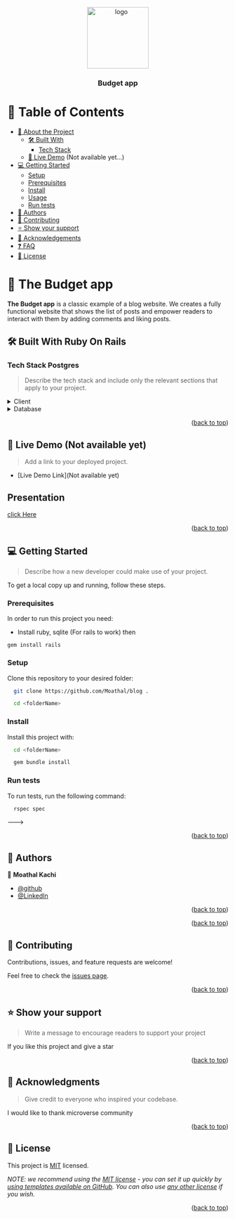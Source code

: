 <a name="readme-top"></a>

<div align="center">

  <img src="https://raw.githubusercontent.com/microverseinc/readme-template/master/murple_logo.png" alt="logo" width="140"  height="auto" />
  <br/>

  <h3><b>Budget app</b></h3>

</div>

<!-- TABLE OF CONTENTS -->

# 📗 Table of Contents

- [📖 About the Project](#about-project)
  - [🛠 Built With](#built-with)
    - [Tech Stack](#tech-stack)
  - [🚀 Live Demo](#live-demo) (Not available yet...) 
- [💻 Getting Started](#getting-started)
  - [Setup](#setup)
  - [Prerequisites](#prerequisites)
  - [Install](#install)
  - [Usage](#usage)
  - [Run tests](#run-tests)
- [👥 Authors](#authors)
- [🤝 Contributing](#contributing)
- [⭐️ Show your support](#support)
- [🙏 Acknowledgements](#acknowledgements)
- [❓ FAQ](#faq)
- [📝 License](#license)

<!-- PROJECT DESCRIPTION -->

# 📖 The Budget app <a name="about-project"></a>

**The Budget app** is a classic example of a blog website. We creates a fully functional website that shows the list of posts and empower readers to interact with them by adding comments and liking posts. 

## 🛠 Built With <a name="built-with">Ruby On Rails</a>

### Tech Stack <a name="tech-stack">Postgres</a>

> Describe the tech stack and include only the relevant sections that apply to your project.

<details>
  <summary>Client</summary>
  <ul>
    <li><a href="https://rubyonrails.org/">Ruby On Rails</a></li>
  </ul>
</details>

<details>
<summary>Database</summary>
  <ul>
    <li><a href="https://www.postgresql.org/">PostgreSQL</a></li>
  </ul>
</details>

<!-- Features -->

<p align="right">(<a href="#readme-top">back to top</a>)</p>

<!-- LIVE DEMO -->

## 🚀 Live Demo <a name="live-demo"></a> (Not available yet)

> Add a link to your deployed project.

- [Live Demo Link](Not available yet)

## Presentation
[click Here](https://www.loom.com/share/88470d24a2b6433883c9bf4ecde6cc66)

<p align="right">(<a href="#readme-top">back to top</a>)</p>

<!-- GETTING STARTED -->

## 💻 Getting Started <a name="getting-started"></a>

> Describe how a new developer could make use of your project.

To get a local copy up and running, follow these steps.

### Prerequisites

In order to run this project you need:

- Install ruby, sqlite (For rails to work) then
```
gem install rails 
```
### Setup

Clone this repository to your desired folder:

```sh
  git clone https://github.com/Moathal/blog .
```

```sh
  cd <folderName>
```


### Install

Install this project with:

```sh
  cd <folderName>
```
```sh
  gem bundle install
```

### Run tests

To run tests, run the following command:


```sh
  rspec spec
```
--->

<p align="right">(<a href="#readme-top">back to top</a>)</p>

<!-- AUTHORS -->

## 👥 Authors <a name="authors"></a>

👤 **Moathal Kachi**

- [@github](https://github.com/Moathal)
- [@LinkedIn](https://www.linkedin.com/in/moathalkachi)

<p align="right">(<a href="#readme-top">back to top</a>)</p>

<p align="right">(<a href="#readme-top">back to top</a>)</p>

<!-- CONTRIBUTING -->

## 🤝 Contributing <a name="contributing"></a>

Contributions, issues, and feature requests are welcome!

Feel free to check the [issues page](https://github.com/moathal/blog/issues).

<p align="right">(<a href="#readme-top">back to top</a>)</p>

<!-- SUPPORT -->

## ⭐️ Show your support <a name="support"></a>

> Write a message to encourage readers to support your project

If you like this project and give a star

<p align="right">(<a href="#readme-top">back to top</a>)</p>

<!-- ACKNOWLEDGEMENTS -->

## 🙏 Acknowledgments <a name="acknowledgements"></a>

> Give credit to everyone who inspired your codebase.

I would like to thank microverse community

<p align="right">(<a href="#readme-top">back to top</a>)</p>

<!-- LICENSE -->

## 📝 License <a name="license"></a>

This project is [MIT](https://github.com/moathal/blog/blob/main/LICENSE) licensed.

_NOTE: we recommend using the [MIT license](https://choosealicense.com/licenses/mit/) - you can set it up quickly by [using templates available on GitHub](https://docs.github.com/en/communities/setting-up-your-project-for-healthy-contributions/adding-a-license-to-a-repository). You can also use [any other license](https://choosealicense.com/licenses/) if you wish._

<p align="right">(<a href="#readme-top">back to top</a>)</p>